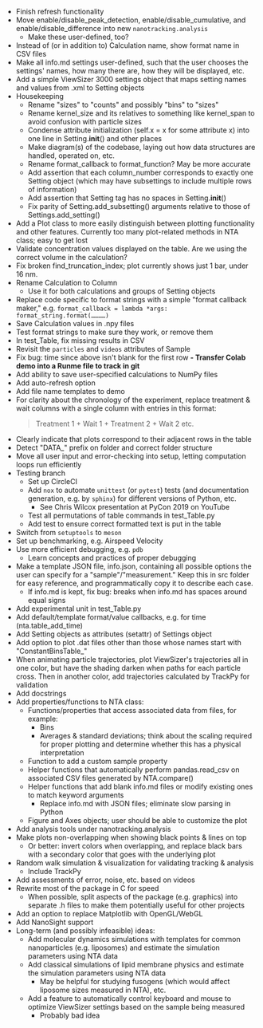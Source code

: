 - Finish refresh functionality
- Move enable/disable_peak_detection, enable/disable_cumulative, and enable/disable_difference into new `nanotracking.analysis`
  - Make these user-defined, too?
- Instead of (or in addition to) Calculation name, show format name in CSV files
- Make all info.md settings user-defined, such that the user chooses the settings' names, how many there are, how they will be displayed, etc.
- Add a simple ViewSizer 3000 settings object that maps setting names and values from .xml to Setting objects
- Housekeeping
  - Rename "sizes" to "counts" and possibly "bins" to "sizes"
  - Rename kernel_size and its relatives to something like kernel_span to avoid confusion with particle sizes
  - Condense attribute initialization (self.x = x for some attribute x) into one line in Setting.__init__() and other places
  - Make diagram(s) of the codebase, laying out how data structures are handled, operated on, etc.
  - Rename format_callback to format_function? May be more accurate
  - Add assertion that each column_number corresponds to exactly one Setting object (which may have subsettings to include multiple rows of information)
  - Add assertion that Setting tag has no spaces in Setting.__init__()
  - Fix parity of Setting.add_subsetting() arguments relative to those of Settings.add_setting()
- Add a Plot class to more easily distinguish between plotting functionality and other features. Currently too many plot-related methods in NTA class; easy to get lost
- Validate concentration values displayed on the table. Are we using the correct volume in the calculation?
- Fix broken find_truncation_index; plot currently shows just 1 bar, under 16 nm.
- Rename Calculation to Column
  - Use it for both calculations and groups of Setting objects
- Replace code specific to format strings with a simple "format callback maker," e.g. `format_callback = lambda *args: format_string.format(…………)`
- Save Calculation values in .npy files
- Test format strings to make sure they work, or remove them
- In test_Table, fix missing results in CSV
- Revisit the `particles` and `videos` attributes of Sample
- Fix bug: time since above isn't blank for the first row
**- Transfer Colab demo into a Runme file to track in git**
- Add ability to save user-specified calculations to NumPy files
- Add auto-refresh option
- Add file name templates to demo
- For clarity about the chronology of the experiment, replace treatment & wait columns with a single column with entries in this format:
  > Treatment 1 +
  > Wait 1 +
  > Treatment 2 +
  > Wait 2
  > etc.
- Clearly indicate that plots correspond to their adjacent rows in the table
- Detect "DATA_" prefix on folder and correct folder structure
- Move all user input and error-checking into setup, letting computation loops run efficiently
- Testing branch
  - Set up CircleCI
  - Add `nox` to automate `unittest` (or `pytest`) tests (and documentation generation, e.g. by `sphinx`) for different versions of Python, etc.
    - See Chris Wilcox presentation at PyCon 2019 on YouTube
  - Test all permutations of table commands in test_Table.py
  - Add test to ensure correct formatted text is put in the table
- Switch from `setuptools` to `meson`
- Set up benchmarking, e.g. Airspeed Velocity
- Use more efficient debugging, e.g. `pdb`
  - Learn concepts and practices of proper debugging
- Make a template JSON file, info.json, containing all possible options the user can specify for a "sample"/"measurement." Keep this in src folder for easy reference, and programmatically copy it to describe each case.
  - If info.md is kept, fix bug: breaks when info.md has spaces around equal signs
- Add experimental unit in test_Table.py
- Add default/template format/value callbacks, e.g. for time (nta.table_add_time)
- Add Setting objects as attributes (setattr) of Settings object
- Add option to plot .dat files other than those whose names start with "ConstantBinsTable_"
- When animating particle trajectories, plot ViewSizer's trajectories all in one color, but have the shading darken when paths for each particle cross. Then in another color, add trajectories calculated by TrackPy for validation
- Add docstrings
- Add properties/functions to NTA class:
  - Functions/properties that access associated data from files, for example:
    - Bins
    - Averages & standard deviations; think about the scaling required for proper plotting and determine whether this has a physical interpretation
  - Function to add a custom sample property
  - Helper functions that automatically perform pandas.read_csv on associated CSV files generated by NTA.compare()
  - Helper functions that add blank info.md files or modify existing ones to match keyword arguments
    - Replace info.md with JSON files; eliminate slow parsing in Python
  - Figure and Axes objects; user should be able to customize the plot
- Add analysis tools under nanotracking.analysis
- Make plots non-overlapping when showing black points & lines on top
  - Or better: invert colors when overlapping, and replace black bars with a secondary color that goes with the underlying plot
- Random walk simulation & visualization for validating tracking & analysis
  - Include TrackPy
- Add assessments of error, noise, etc. based on videos
- Rewrite most of the package in C for speed
  - When possible, split aspects of the package (e.g. graphics) into separate .h files to make them potentially useful for other projects
- Add an option to replace Matplotlib with OpenGL/WebGL
- Add NanoSight support
- Long-term (and possibly infeasible) ideas:
  - Add molecular dynamics simulations with templates for common nanoparticles (e.g. liposomes) and estimate the simulation parameters using NTA data
  - Add classical simulations of lipid membrane physics and estimate the simulation parameters using NTA data
    - May be helpful for studying fusogens (which would affect liposome sizes measured in NTA), etc.
  - Add a feature to automatically control keyboard and mouse to optimize ViewSizer settings based on the sample being measured
    - Probably bad idea